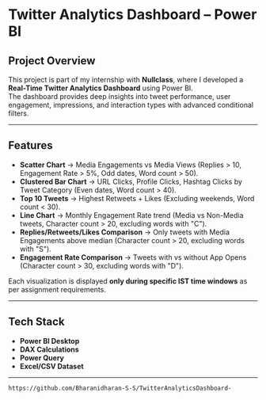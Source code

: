 
# Twitter Analytics Dashboard – Power BI

## Project Overview
This project is part of my internship with **Nullclass**, where I developed a **Real-Time Twitter Analytics Dashboard** using Power BI.  
The dashboard provides deep insights into tweet performance, user engagement, impressions, and interaction types with advanced conditional filters.

---

##  Features
- **Scatter Chart** → Media Engagements vs Media Views (Replies > 10, Engagement Rate > 5%, Odd dates, Word count > 50).  
- **Clustered Bar Chart** → URL Clicks, Profile Clicks, Hashtag Clicks by Tweet Category (Even dates, Word count > 40).  
- **Top 10 Tweets** → Highest Retweets + Likes (Excluding weekends, Word count < 30).  
- **Line Chart** → Monthly Engagement Rate trend (Media vs Non-Media tweets, Character count > 20, excluding words with "C").  
- **Replies/Retweets/Likes Comparison** → Only tweets with Media Engagements above median (Character count > 20, excluding words with "S").  
- **Engagement Rate Comparison** → Tweets with vs without App Opens (Character count > 30, excluding words with "D").  

Each visualization is displayed **only during specific IST time windows** as per assignment requirements.

---

##  Tech Stack
- **Power BI Desktop**  
- **DAX Calculations**  
- **Power Query**  
- **Excel/CSV Dataset**

---


   ```bash
 https://github.com/Bharanidharan-S-S/TwitterAnalyticsDashboard-

